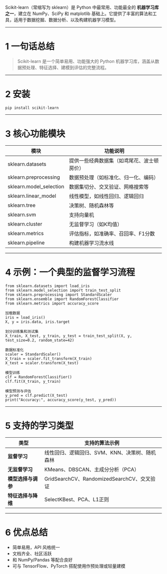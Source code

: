 Scikit-learn（常缩写为 sklearn）是 Python 中最常用、功能最全的 **机器学习库之一**，建立在 NumPy、SciPy 和 matplotlib 基础上。它提供了丰富的算法和工具，适用于数据挖掘、数据分析、以及构建机器学习模型。

---

# 1 一句话总结

> Scikit-learn 是一个简单易用、功能强大的 Python 机器学习库，涵盖从数据预处理、特征选择、建模到评估的完整流程。

---

# 2 安装

```
pip install scikit-learn
```

---

# 3 核心功能模块

| **模块**                  | **功能说明**              |
| ----------------------- | --------------------- |
| sklearn.datasets        | 提供一些经典数据集（如鸢尾花、波士顿房价） |
| sklearn.preprocessing   | 数据预处理（如标准化、归一化、编码）    |
| sklearn.model_selection | 数据集切分、交叉验证、网格搜索等      |
| sklearn.linear_model    | 线性模型，如线性回归、逻辑回归       |
| sklearn.tree            | 决策树、随机森林等             |
| sklearn.svm             | 支持向量机                 |
| sklearn.cluster         | 无监督学习（如K均值）           |
| sklearn.metrics         | 评估指标，如准确率、召回率、F1分数    |
| sklearn.pipeline        | 构建机器学习流水线             |

---

# 4 示例：一个典型的监督学习流程

```
from sklearn.datasets import load_iris
from sklearn.model_selection import train_test_split
from sklearn.preprocessing import StandardScaler
from sklearn.ensemble import RandomForestClassifier
from sklearn.metrics import accuracy_score

加载数据
iris = load_iris()
X, y = iris.data, iris.target

划分训练集和测试集
X_train, X_test, y_train, y_test = train_test_split(X, y, test_size=0.2, random_state=42)

数据标准化
scaler = StandardScaler()
X_train = scaler.fit_transform(X_train)
X_test = scaler.transform(X_test)

模型训练
clf = RandomForestClassifier()
clf.fit(X_train, y_train)

模型预测与评估
y_pred = clf.predict(X_test)
print("Accuracy:", accuracy_score(y_test, y_pred))
```

---

# 5 支持的学习类型

|**类型**|**支持的算法示例**|
|---|---|
|**监督学习**|线性回归、逻辑回归、SVM、KNN、决策树、随机森林|
|**无监督学习**|KMeans、DBSCAN、主成分分析（PCA）|
|**模型选择与调参**|GridSearchCV、RandomizedSearchCV、交叉验证|
|**特征选择与降维**|SelectKBest、PCA、L1正则|

---

# 6 优点总结
- 简单易用，API 风格统一
- 文档齐全、社区活跃
- 和 NumPy/Pandas 等配合良好
- 可与 TensorFlow、PyTorch 搭配使用作预处理或轻量建模